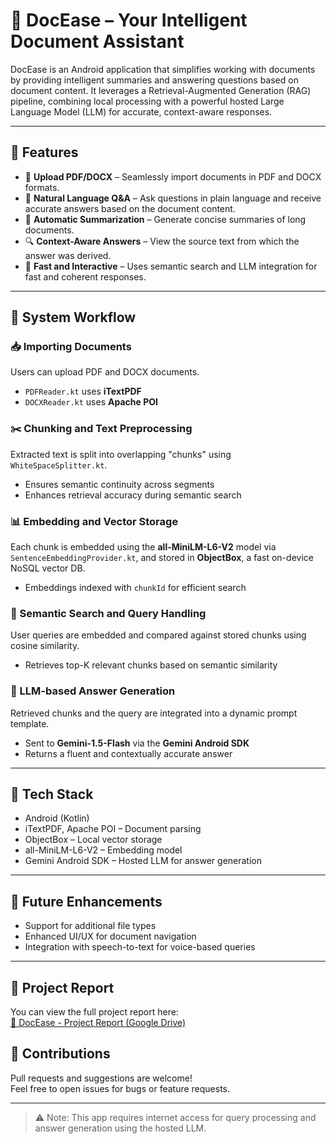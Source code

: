 # 📄 DocEase – Your Intelligent Document Assistant

DocEase is an Android application that simplifies working with documents by providing intelligent summaries and answering questions based on document content. It leverages a Retrieval-Augmented Generation (RAG) pipeline, combining local processing with a powerful hosted Large Language Model (LLM) for accurate, context-aware responses.

---

## 🚀 Features

- 📂 **Upload PDF/DOCX** – Seamlessly import documents in PDF and DOCX formats.
- 🧠 **Natural Language Q&A** – Ask questions in plain language and receive accurate answers based on the document content.
- 📝 **Automatic Summarization** – Generate concise summaries of long documents.
- 🔍 **Context-Aware Answers** – View the source text from which the answer was derived.
- 💬 **Fast and Interactive** – Uses semantic search and LLM integration for fast and coherent responses.

---

## 🔄 System Workflow

### 📥 Importing Documents
Users can upload PDF and DOCX documents.  
- `PDFReader.kt` uses **iTextPDF**
- `DOCXReader.kt` uses **Apache POI**

### ✂️ Chunking and Text Preprocessing
Extracted text is split into overlapping "chunks" using `WhiteSpaceSplitter.kt`.  
- Ensures semantic continuity across segments  
- Enhances retrieval accuracy during semantic search

### 📊 Embedding and Vector Storage
Each chunk is embedded using the **all-MiniLM-L6-V2** model via `SentenceEmbeddingProvider.kt`, and stored in **ObjectBox**, a fast on-device NoSQL vector DB.  
- Embeddings indexed with `chunkId` for efficient search

### 🔎 Semantic Search and Query Handling
User queries are embedded and compared against stored chunks using cosine similarity.  
- Retrieves top-K relevant chunks based on semantic similarity

### 🤖 LLM-based Answer Generation
Retrieved chunks and the query are integrated into a dynamic prompt template.  
- Sent to **Gemini-1.5-Flash** via the **Gemini Android SDK**  
- Returns a fluent and contextually accurate answer

---

## 🧰 Tech Stack

- Android (Kotlin)
- iTextPDF, Apache POI – Document parsing
- ObjectBox – Local vector storage
- all-MiniLM-L6-V2 – Embedding model
- Gemini Android SDK – Hosted LLM for answer generation

---

## 📌 Future Enhancements

- Support for additional file types
- Enhanced UI/UX for document navigation
- Integration with speech-to-text for voice-based queries

---
## 📄 Project Report

You can view the full project report here:  
[📘 DocEase - Project Report (Google Drive)](https://drive.google.com/file/d/1GBmnvlwcmjTqLNjEHtGpoSX3pYVqz_Hz/view?usp=sharing)


## 🤝 Contributions

Pull requests and suggestions are welcome!  
Feel free to open issues for bugs or feature requests.

---

> ⚠️ Note: This app requires internet access for query processing and answer generation using the hosted LLM.
